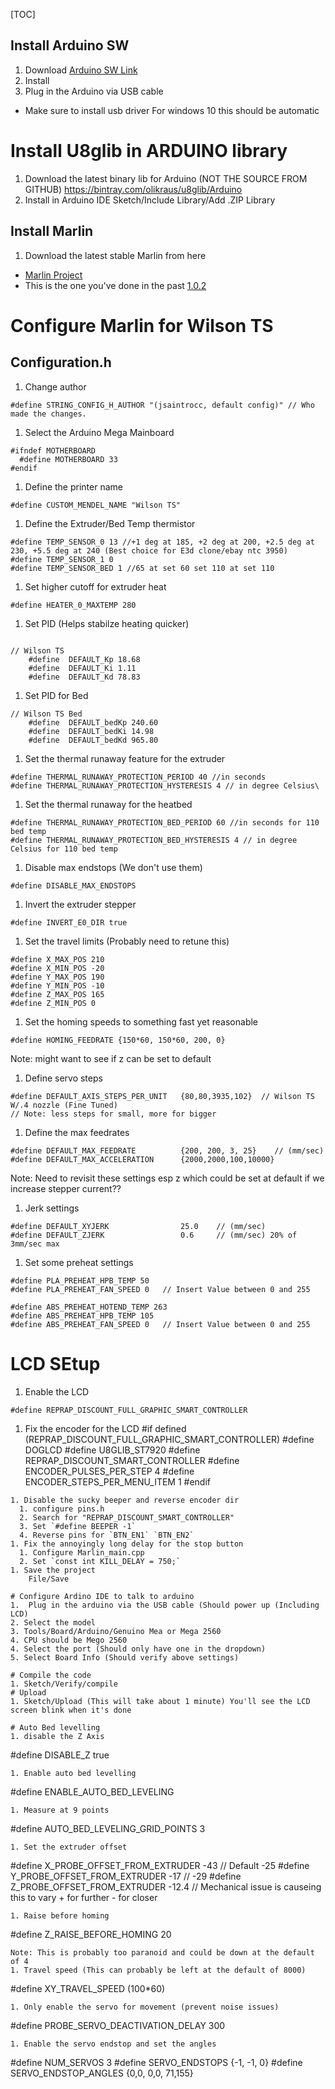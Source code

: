 [TOC]

## Install Arduino SW
1. Download
[Arduino SW Link](https://www.arduino.cc/en/Main/Software)
1. Install
1. Plug in the Arduino via USB cable
* Make sure to install usb driver For windows 10 this should be automatic

# Install U8glib in ARDUINO library
1. Download the latest binary lib for Arduino (NOT THE SOURCE FROM GITHUB)
https://bintray.com/olikraus/u8glib/Arduino
1. Install in Arduino IDE
Sketch/Include Library/Add .ZIP Library
## Install Marlin
1. Download the latest stable Marlin from here
* [Marlin Project](https://github.com/MarlinFirmware/Marlin/releases)
* This is the one you've done in the past
[1.0.2](https://github.com/MarlinFirmware/Marlin/archive/1.0.2-2.zip)
# Configure Marlin for Wilson TS
## Configuration.h
1. Change author
```
#define STRING_CONFIG_H_AUTHOR "(jsaintrocc, default config)" // Who made the changes.
```
1. Select the Arduino Mega Mainboard
```
#ifndef MOTHERBOARD
  #define MOTHERBOARD 33
#endif
```
1. Define the printer name
```
#define CUSTOM_MENDEL_NAME "Wilson TS"
```
1. Define the Extruder/Bed Temp thermistor
```
#define TEMP_SENSOR_0 13 //+1 deg at 185, +2 deg at 200, +2.5 deg at 230, +5.5 deg at 240 (Best choice for E3d clone/ebay ntc 3950)
#define TEMP_SENSOR_1 0
#define TEMP_SENSOR_BED 1 //65 at set 60 set 110 at set 110
```
1. Set higher cutoff for extruder heat
```
#define HEATER_0_MAXTEMP 280
```
1. Set PID (Helps stabilze heating quicker)
```

// Wilson TS
    #define  DEFAULT_Kp 18.68
    #define  DEFAULT_Ki 1.11
    #define  DEFAULT_Kd 78.83
```
1. Set PID for Bed
```
// Wilson TS Bed
    #define  DEFAULT_bedKp 240.60
    #define  DEFAULT_bedKi 14.98
    #define  DEFAULT_bedKd 965.80
```
1. Set the thermal runaway feature for the extruder
```
#define THERMAL_RUNAWAY_PROTECTION_PERIOD 40 //in seconds
#define THERMAL_RUNAWAY_PROTECTION_HYSTERESIS 4 // in degree Celsius\
```
1. Set the thermal runaway for the heatbed
```
#define THERMAL_RUNAWAY_PROTECTION_BED_PERIOD 60 //in seconds for 110 bed temp
#define THERMAL_RUNAWAY_PROTECTION_BED_HYSTERESIS 4 // in degree Celsius for 110 bed temp
```
1. Disable max endstops (We don't use them)
```
#define DISABLE_MAX_ENDSTOPS
```
1. Invert the extruder stepper
```
#define INVERT_E0_DIR true
```
1. Set the travel limits (Probably need to retune this)
```
#define X_MAX_POS 210
#define X_MIN_POS -20
#define Y_MAX_POS 190
#define Y_MIN_POS -10
#define Z_MAX_POS 165
#define Z_MIN_POS 0
```
1. Set the homing speeds to something fast yet reasonable
```
#define HOMING_FEEDRATE {150*60, 150*60, 200, 0}
```
Note: might want to see if z can be set to default
1. Define servo steps
```
#define DEFAULT_AXIS_STEPS_PER_UNIT   {80,80,3935,102}  // Wilson TS W/.4 nozzle (Fine Tuned)
// Note: less steps for small, more for bigger
```
1. Define the max feedrates
```
#define DEFAULT_MAX_FEEDRATE          {200, 200, 3, 25}    // (mm/sec)
#define DEFAULT_MAX_ACCELERATION      {2000,2000,100,10000}
```
Note: Need to revisit these settings esp z which could be set at default if we increase stepper current??
1. Jerk settings
```
#define DEFAULT_XYJERK                25.0    // (mm/sec)
#define DEFAULT_ZJERK                 0.6     // (mm/sec) 20% of 3mm/sec max
```
1. Set some preheat settings
```
#define PLA_PREHEAT_HPB_TEMP 50
#define PLA_PREHEAT_FAN_SPEED 0   // Insert Value between 0 and 255

#define ABS_PREHEAT_HOTEND_TEMP 263
#define ABS_PREHEAT_HPB_TEMP 105
#define ABS_PREHEAT_FAN_SPEED 0   // Insert Value between 0 and 255
```
# LCD SEtup
1. Enable the LCD
```
#define REPRAP_DISCOUNT_FULL_GRAPHIC_SMART_CONTROLLER
```
1. Fix the encoder for the LCD
#if defined (REPRAP_DISCOUNT_FULL_GRAPHIC_SMART_CONTROLLER)
 #define DOGLCD
 #define U8GLIB_ST7920
 #define REPRAP_DISCOUNT_SMART_CONTROLLER
 #define ENCODER_PULSES_PER_STEP 4
 #define ENCODER_STEPS_PER_MENU_ITEM 1
#endif
```
1. Disable the sucky beeper and reverse encoder dir
  1. configure pins.h
  2. Search for "REPRAP_DISCOUNT_SMART_CONTROLLER"
  3. Set `#define BEEPER -1`
  4. Reverse pins for `BTN_EN1` `BTN_EN2`
1. Fix the annoyingly long delay for the stop button
  1. Configure Marlin_main.cpp
  2. Set `const int KILL_DELAY = 750;`
1. Save the project
    File/Save

# Configure Ardino IDE to talk to arduino
1.  Plug in the arduino via the USB cable (Should power up (Including LCD)
2. Select the model
3. Tools/Board/Arduino/Genuino Mea or Mega 2560
4. CPU should be Mego 2560
4. Select the port (Should only have one in the dropdown)
5. Select Board Info (Should verify above settings)

# Compile the code
1. Sketch/Verify/compile
# Upload
1. Sketch/Upload (This will take about 1 minute) You'll see the LCD screen blink when it's done

# Auto Bed levelling
1. disable the Z Axis
```
#define DISABLE_Z true
```
1. Enable auto bed levelling
```
#define ENABLE_AUTO_BED_LEVELING
```
1. Measure at 9 points
```
#define AUTO_BED_LEVELING_GRID_POINTS 3
```
1. Set the extruder offset
```
#define X_PROBE_OFFSET_FROM_EXTRUDER -43 // Default -25
#define Y_PROBE_OFFSET_FROM_EXTRUDER -17 // -29
#define Z_PROBE_OFFSET_FROM_EXTRUDER -12.4 // Mechanical issue is causeing this to vary + for further - for closer
```
1. Raise before homing
```
#define Z_RAISE_BEFORE_HOMING 20
```
Note: This is probably too paranoid and could be down at the default of 4
1. Travel speed (This can probably be left at the default of 8000)
```
#define XY_TRAVEL_SPEED (100*60)
```
1. Only enable the servo for movement (prevent noise issues)
```
#define PROBE_SERVO_DEACTIVATION_DELAY 300
```
1. Enable the servo endstop and set the angles
```
#define NUM_SERVOS 3
#define SERVO_ENDSTOPS {-1, -1, 0}
#define SERVO_ENDSTOP_ANGLES {0,0, 0,0, 71,155}
```
